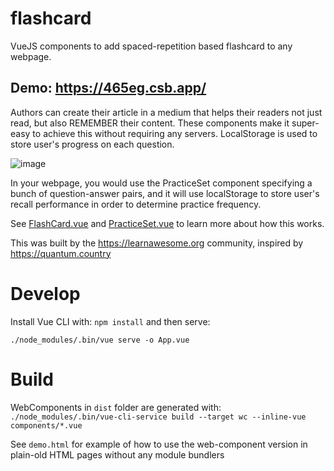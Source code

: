 # flashcard

VueJS components to add spaced-repetition based flashcard to any webpage.

## Demo: https://465eg.csb.app/

Authors can create their article in a medium that helps their readers not just read, but also REMEMBER their content.
These components make it super-easy to achieve this without requiring any servers. LocalStorage is used to store user's progress on each question.

![image](https://user-images.githubusercontent.com/51651338/80322913-91cd5600-8817-11ea-9939-6bd76d2f3df8.png)

In your webpage, you would use the PracticeSet component specifying a bunch of question-answer pairs, and it will
use localStorage to store user's recall performance in order to determine practice frequency. 

See [FlashCard.vue](https://github.com/learn-awesome/flashcard/blob/master/components/FlashCard.vue) and [PracticeSet.vue](https://github.com/learn-awesome/flashcard/blob/master/components/PracticeSet.vue) to learn more about how this works.

This was built by the https://learnawesome.org community, inspired by https://quantum.country

# Develop

Install Vue CLI with: `npm install` and then serve:

`./node_modules/.bin/vue serve -o App.vue`

# Build

WebComponents in `dist` folder are generated with:
`./node_modules/.bin/vue-cli-service build --target wc --inline-vue components/*.vue`

See `demo.html` for example of how to use the web-component version in plain-old HTML pages without any module bundlers
